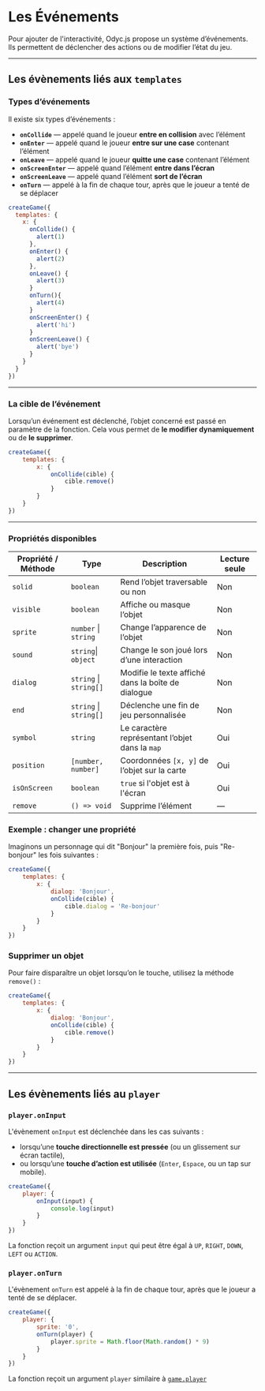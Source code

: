<script>
import Aside from '../../../lib/ui/Doc/Aside.svelte'
import Emoji from '../../../lib/ui/Doc/Emoji.svelte'
</script>

# <Emoji src="🪤" /> Les Événements

Pour ajouter de l'interactivité, Odyc.js propose un système d’événements.  
Ils permettent de déclencher des actions ou de modifier l’état du jeu.

---

## <Emoji src="⛳" /> Les évènements liés aux `templates`

### <Emoji src="🔎" /> Types d’événements

Il existe six types d’événements :

- **`onCollide`** — appelé quand le joueur **entre en collision** avec l’élément
- **`onEnter`** — appelé quand le joueur **entre sur une case** contenant l’élément
- **`onLeave`** — appelé quand le joueur **quitte une case** contenant l’élément
- **`onScreenEnter`** — appelé quand l’élément **entre dans l’écran**
- **`onScreenLeave`** — appelé quand l’élément **sort de l’écran**
- **`onTurn`** — appelé à la fin de chaque tour, après que le joueur a tenté de se déplacer

```js
createGame({
  templates: {
    x: {
      onCollide() {
        alert(1)
      },
      onEnter() {
        alert(2)
      },
      onLeave() {
        alert(3)
      }
      onTurn(){
        alert(4)
      }
      onScreenEnter() {
        alert('hi')
      }
      onScreenLeave() {
        alert('bye')
      }
    }
  }
})
```

---

### <Emoji src="🎯" /> La cible de l’événement

Lorsqu’un événement est déclenché, l’objet concerné est passé en paramètre de la fonction.
Cela vous permet de **le modifier dynamiquement** ou de **le supprimer**.

```js
createGame({
	templates: {
		x: {
			onCollide(cible) {
				cible.remove()
			}
		}
	}
})
```

---

### <Emoji src="📋" /> Propriétés disponibles

| Propriété / Méthode | Type                   | Description                                        | Lecture seule |
| ------------------- | ---------------------- | -------------------------------------------------- | ------------- |
| `solid`             | `boolean`              | Rend l’objet traversable ou non                    | Non           |
| `visible`           | `boolean`              | Affiche ou masque l’objet                          | Non           |
| `sprite`            | `number` \| `string`   | Change l’apparence de l’objet                      | Non           |
| `sound`             | `string`\| `object`    | Change le son joué lors d’une interaction          | Non           |
| `dialog`            | `string` \| `string[]` | Modifie le texte affiché dans la boîte de dialogue | Non           |
| `end`               | `string` \| `string[]` | Déclenche une fin de jeu personnalisée             | Non           |
| `symbol`            | `string`               | Le caractère représentant l’objet dans la `map`    | Oui           |
| `position`          | `[number, number]`     | Coordonnées `[x, y]` de l’objet sur la carte       | Oui           |
| `isOnScreen`        | `boolean`              | `true` si l'objet est à l'écran                    | Oui           |
| `remove`            | `() => void`           | Supprime l’élément                                 | —             |

### Exemple : changer une propriété

Imaginons un personnage qui dit "Bonjour" la première fois, puis "Re-bonjour" les fois suivantes :

```js
createGame({
	templates: {
		x: {
			dialog: 'Bonjour',
			onCollide(cible) {
				cible.dialog = 'Re-bonjour'
			}
		}
	}
})
```

### Supprimer un objet

Pour faire disparaître un objet lorsqu’on le touche, utilisez la méthode `remove()` :

```js
createGame({
	templates: {
		x: {
			dialog: 'Bonjour',
			onCollide(cible) {
				cible.remove()
			}
		}
	}
})
```

---

## Les évènements liés au `player`

### <Emoji src="🎮"/> `player.onInput`

L'évènement `onInput` est déclenchée dans les cas suivants :

- lorsqu’une **touche directionnelle est pressée** (ou un glissement sur écran tactile),
- ou lorsqu’une **touche d’action est utilisée** (`Enter`, `Espace`, ou un tap sur mobile).

```js
createGame({
	player: {
		onInput(input) {
			console.log(input)
		}
	}
})
```

La fonction reçoit un argument `input` qui peut être égal à `UP`, `RIGHT`, `DOWN`, `LEFT` ou `ACTION`.

### <Emoji src="⏰"/> `player.onTurn`

L'évènement `onTurn` est appelé à la fin de chaque tour, après que le joueur a tenté de se déplacer.

```js
createGame({
	player: {
		sprite: '0',
		onTurn(player) {
			player.sprite = Math.floor(Math.random() * 9)
		}
	}
})
```

La fonction reçoit un argument `player` similaire à [`game.player`](/fr/doc/interaction-and-logic/game-state#player)
